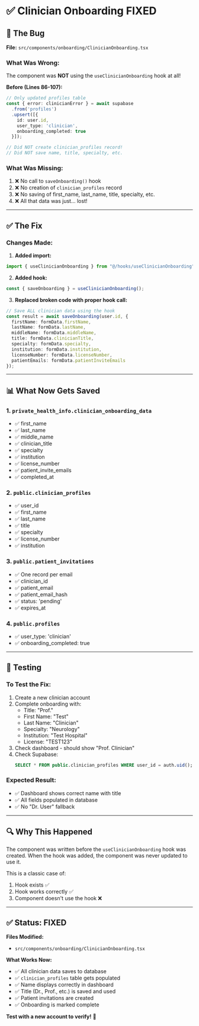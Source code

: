 # ✅ Clinician Onboarding FIXED

## 🐛 The Bug

**File:** `src/components/onboarding/ClinicianOnboarding.tsx`

### What Was Wrong:
The component was **NOT** using the `useClinicianOnboarding` hook at all!

**Before (Lines 86-107):**
```typescript
// Only updated profiles table
const { error: clinicianError } = await supabase
  .from('profiles')
  .upsert([{
    id: user.id,
    user_type: 'clinician',
    onboarding_completed: true
  }]);

// Did NOT create clinician_profiles record!
// Did NOT save name, title, specialty, etc.
```

### What Was Missing:
1. ❌ No call to `saveOnboarding()` hook
2. ❌ No creation of `clinician_profiles` record
3. ❌ No saving of first_name, last_name, title, specialty, etc.
4. ❌ All that data was just... lost!

---

## ✅ The Fix

### Changes Made:

1. **Added import:**
```typescript
import { useClinicianOnboarding } from "@/hooks/useClinicianOnboarding";
```

2. **Added hook:**
```typescript
const { saveOnboarding } = useClinicianOnboarding();
```

3. **Replaced broken code with proper hook call:**
```typescript
// Save ALL clinician data using the hook
const result = await saveOnboarding(user.id, {
  firstName: formData.firstName,
  lastName: formData.lastName,
  middleName: formData.middleName,
  title: formData.clinicianTitle,
  specialty: formData.specialty,
  institution: formData.institution,
  licenseNumber: formData.licenseNumber,
  patientEmails: formData.patientInviteEmails
});
```

---

## 📊 What Now Gets Saved

### 1. `private_health_info.clinician_onboarding_data`
- ✅ first_name
- ✅ last_name
- ✅ middle_name
- ✅ clinician_title
- ✅ specialty
- ✅ institution
- ✅ license_number
- ✅ patient_invite_emails
- ✅ completed_at

### 2. `public.clinician_profiles`
- ✅ user_id
- ✅ first_name
- ✅ last_name
- ✅ title
- ✅ specialty
- ✅ license_number
- ✅ institution

### 3. `public.patient_invitations`
- ✅ One record per email
- ✅ clinician_id
- ✅ patient_email
- ✅ patient_email_hash
- ✅ status: 'pending'
- ✅ expires_at

### 4. `public.profiles`
- ✅ user_type: 'clinician'
- ✅ onboarding_completed: true

---

## 🧪 Testing

### To Test the Fix:
1. Create a new clinician account
2. Complete onboarding with:
   - Title: "Prof."
   - First Name: "Test"
   - Last Name: "Clinician"
   - Specialty: "Neurology"
   - Institution: "Test Hospital"
   - License: "TEST123"
3. Check dashboard - should show "Prof. Clinician"
4. Check Supabase:
   ```sql
   SELECT * FROM public.clinician_profiles WHERE user_id = auth.uid();
   ```

### Expected Result:
- ✅ Dashboard shows correct name with title
- ✅ All fields populated in database
- ✅ No "Dr. User" fallback

---

## 🔍 Why This Happened

The component was written before the `useClinicianOnboarding` hook was created. When the hook was added, the component was never updated to use it.

This is a classic case of:
1. Hook exists ✅
2. Hook works correctly ✅
3. Component doesn't use the hook ❌

---

## ✅ Status: FIXED

**Files Modified:**
- `src/components/onboarding/ClinicianOnboarding.tsx`

**What Works Now:**
- ✅ All clinician data saves to database
- ✅ `clinician_profiles` table gets populated
- ✅ Name displays correctly in dashboard
- ✅ Title (Dr., Prof., etc.) is saved and used
- ✅ Patient invitations are created
- ✅ Onboarding is marked complete

**Test with a new account to verify!** 🎉
